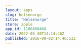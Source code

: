 ```yaml
---
layout: apps
slug: helsenorge
title: "Helsenorge"
store: apple
app_id: 1108860468
date: 2022-05-30T14:14:46Z
published: 2016-09-02T14:46:53Z
---
```

